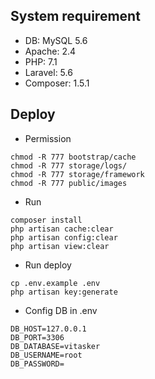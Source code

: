 ## System requirement

- DB: MySQL 5.6
- Apache: 2.4
- PHP: 7.1 
- Laravel: 5.6 
- Composer: 1.5.1 

## Deploy

- Permission
```
chmod -R 777 bootstrap/cache
chmod -R 777 storage/logs/
chmod -R 777 storage/framework
chmod -R 777 public/images
```

- Run
```
composer install
php artisan cache:clear
php artisan config:clear
php artisan view:clear
```

- Run deploy
``` 
cp .env.example .env
php artisan key:generate
```

- Config DB in .env
```
DB_HOST=127.0.0.1
DB_PORT=3306
DB_DATABASE=vitasker
DB_USERNAME=root
DB_PASSWORD=
```

